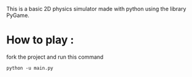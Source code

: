 This is a basic 2D physics simulator made with python using the library PyGame.
# How to play :
fork the project and run this command 
```
python -u main.py
```
